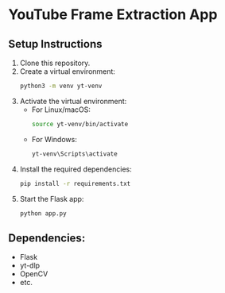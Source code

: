 
# YouTube Frame Extraction App

## Setup Instructions

1. Clone this repository.
2. Create a virtual environment:
    ```bash
    python3 -m venv yt-venv
    ```
3. Activate the virtual environment:
    - For Linux/macOS:
        ```bash
        source yt-venv/bin/activate
        ```
    - For Windows:
        ```bash
        yt-venv\Scripts\activate
        ```
4. Install the required dependencies:
    ```bash
    pip install -r requirements.txt
    ```
5. Start the Flask app:
    ```bash
    python app.py
    ```

## Dependencies:
- Flask
- yt-dlp
- OpenCV
- etc.
